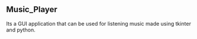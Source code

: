 ## Music_Player

Its a GUI application that can be used for listening music made using tkinter and python.
